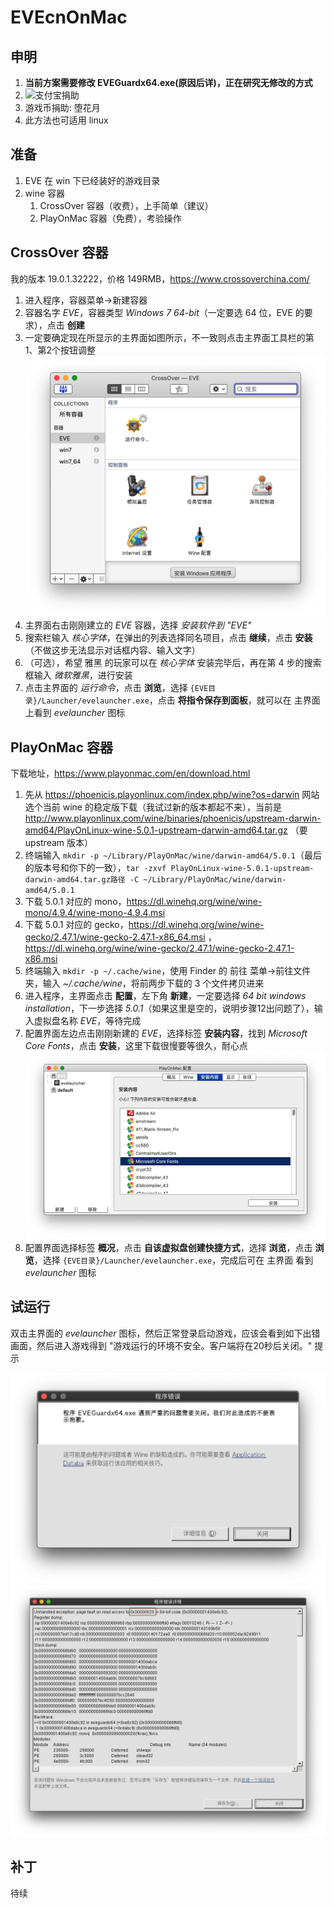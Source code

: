 # EVEcnOnMac

## 申明
1. **当前方案需要修改 EVEGuardx64.exe(原因后详)，正在研究无修改的方式**
2. ![支付宝捐助](https://github.com/kkHAIKE/fake115/blob/master/qrcode.png)
3. 游戏币捐助: 堕花月
4. 此方法也可适用 linux

## 准备
1. EVE 在 win 下已经装好的游戏目录
2. wine 容器
    1. CrossOver 容器（收费），上手简单（建议）
    2. PlayOnMac 容器（免费），考验操作

## CrossOver 容器
我的版本 19.0.1.32222，价格 149RMB，https://www.crossoverchina.com/

1. 进入程序，容器菜单->新建容器
2. 容器名字 *EVE*，容器类型 *Windows 7 64-bit*（一定要选 64 位，EVE 的要求），点击 **创建**
3. 一定要确定现在所显示的主界面如图所示，不一致则点击主界面工具栏的第1、第2个按钮调整
    ![CrossOver](https://github.com/kkHAIKE/EVEcnOnMac/blob/master/CrossOver.png)
4. 主界面右击刚刚建立的 *EVE* 容器，选择 *安装软件到 "EVE"*
5. 搜索栏输入 *核心字体*，在弹出的列表选择同名项目，点击 **继续**，点击 **安装**（不做这步无法显示对话框内容、输入文字）
6. （可选），希望 雅黑 的玩家可以在 *核心字体* 安装完毕后，再在第 4 步的搜索框输入 *微软雅黑*，进行安装
7. 点击主界面的 *运行命令*，点击 **浏览**，选择 `{EVE目录}/Launcher/evelauncher.exe`，点击 **将指令保存到面板**，就可以在 主界面 上看到 *evelauncher* 图标

## PlayOnMac 容器
下载地址，https://www.playonmac.com/en/download.html

1. 先从 https://phoenicis.playonlinux.com/index.php/wine?os=darwin 网站选个当前 wine 的稳定版下载（我试过新的版本都起不来），当前是 http://www.playonlinux.com/wine/binaries/phoenicis/upstream-darwin-amd64/PlayOnLinux-wine-5.0.1-upstream-darwin-amd64.tar.gz （要 upstream 版本）
2. 终端输入 `mkdir -p ~/Library/PlayOnMac/wine/darwin-amd64/5.0.1`（最后的版本号和你下的一致），`tar -zxvf PlayOnLinux-wine-5.0.1-upstream-darwin-amd64.tar.gz路径 -C ~/Library/PlayOnMac/wine/darwin-amd64/5.0.1`
3. 下载 5.0.1 对应的 mono，https://dl.winehq.org/wine/wine-mono/4.9.4/wine-mono-4.9.4.msi
4. 下载 5.0.1 对应的 gecko，https://dl.winehq.org/wine/wine-gecko/2.47.1/wine-gecko-2.47.1-x86_64.msi ，https://dl.winehq.org/wine/wine-gecko/2.47.1/wine-gecko-2.47.1-x86.msi
5. 终端输入 `mkdir -p ~/.cache/wine`，使用 Finder 的 前往 菜单->前往文件夹，输入 *~/.cache/wine*，将前两步下载的 3 个文件拷贝进来
6. 进入程序，主界面点击 **配置**，左下角 **新建**，一定要选择 *64 bit windows installation*，下一步选择 *5.0.1*（如果这里是空的，说明步骤12出问题了），输入虚拟盘名称 *EVE*，等待完成
7. 配置界面左边点击刚刚新建的 *EVE*，选择标签 **安装内容**，找到 *Microsoft Core Fonts*，点击 **安装**，这里下载很慢要等很久，耐心点
    ![PlayOnMac](https://github.com/kkHAIKE/EVEcnOnMac/blob/master/PlayOnMac.png)
8. 配置界面选择标签 **概况**，点击 **自该虚拟盘创建快捷方式**，选择 **浏览**，点击 **浏览**，选择 `{EVE目录}/Launcher/evelauncher.exe`，完成后可在 主界面 看到 *evelauncher* 图标

## 试运行
双击主界面的 *evelauncher* 图标，然后正常登录启动游戏，应该会看到如下出错画面，然后进入游戏得到 "游戏运行的环境不安全。客户端将在20秒后关闭。" 提示

![错误](https://github.com/kkHAIKE/EVEcnOnMac/blob/master/错误.png)
![错误详情](https://github.com/kkHAIKE/EVEcnOnMac/blob/master/错误详情.png)

## 补丁
待续